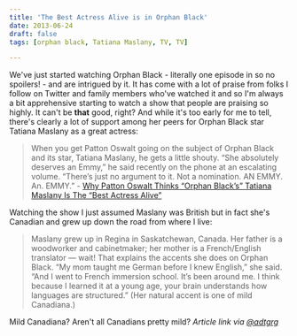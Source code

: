 ```yaml
---
title: 'The Best Actress Alive is in Orphan Black'
date: 2013-06-24
draft: false
tags: [orphan black, Tatiana Maslany, TV, TV]

---
```


We've just started watching Orphan Black - literally one episode in so no spoilers! - and are intrigued by it. It has come with a lot of praise from folks I follow on Twitter and family members who've watched it and so I'm always a bit apprehensive starting to watch a show that people are praising so highly. It can't be **that** good, right? And while it's too early for me to tell, there's clearly a lot of support among her peers for Orphan Black star Tatiana Maslany as a great actress:

> When you get Patton Oswalt going on the subject of Orphan Black and its star, Tatiana Maslany, he gets a little shouty. “She absolutely deserves an Emmy,” he said recently on the phone at an escalating volume. “There’s just no argument to it. Not a nomination. AN EMMY. An. EMMY.” - [Why Patton Oswalt Thinks “Orphan Black’s” Tatiana Maslany Is The “Best Actress Alive”](http://www.buzzfeed.com/kateaurthur/tatiana-maslany-orphan-black-emmys-patton-oswalt)

Watching the show I just assumed Maslany was British but in fact she's Canadian and grew up down the road from where I live:

> Maslany grew up in Regina in Saskatchewan, Canada. Her father is a woodworker and cabinetmaker; her mother is a French/English translator — wait! That explains the accents she does on Orphan Black. “My mom taught me German before I knew English,” she said. “And I went to French immersion school. It’s been around me. I think because I learned it at a young age, your brain understands how languages are structured.” (Her natural accent is one of mild Canadiana.)

Mild Canadiana? Aren't all Canadians pretty mild? _Article link via [@adtgrg](https://twitter.com/adtgrg/status/349207071109029889)_